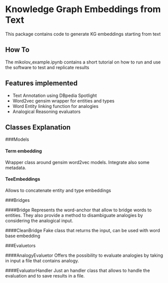 # Knowledge Graph Embeddings from Text

This package contains code to generate KG embeddings starting from text

## How To
The mikolov_example.ipynb contains a short tutorial on how to run 
and use the software to test and replicate results

## Features implemented

+ Text Annotation using DBpedia Spotlight
+ Word2vec gensim wrapper for entities and types
+ Word Entity linking function for analogies
+ Analogical Reasoning evaluators


## Classes Explanation

###Models

#### Term embedding
Wrapper class around gensim word2vec models. Integrate also
some metadata.

#### TeeEmbeddings
Allows to concatenate entity and type embeddings

###Bridges

####Bridge 
Represents the word-anchor that allow 
to bridge words to entities. They also provide a method
to disambiguate analogies by considering the analogical input.

####CleanBridge
Fake class that returns the input, can be used with word base embedding

###Evaluetors

####AnalogyEvaluetor
Offers the possibility to evaluate analogies by taking in input a
file that contains analogy.

####EvaluatorHandler
Just an handler class that allows to handle the evaluation
and to save results in a file.




